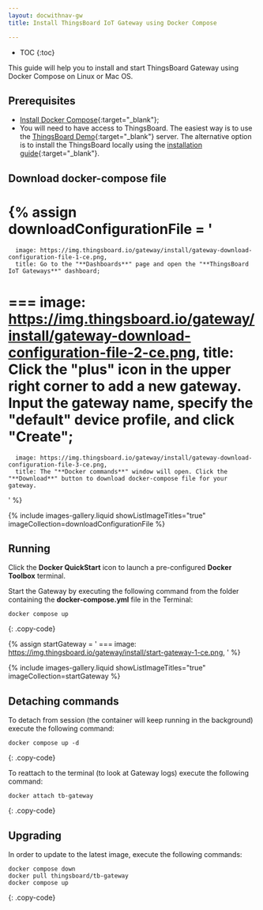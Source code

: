 ```yaml
---
layout: docwithnav-gw
title: Install ThingsBoard IoT Gateway using Docker Compose

---
```


* TOC
{:toc}

This guide will help you to install and start ThingsBoard Gateway using Docker Compose on Linux or Mac OS.

## Prerequisites

- [Install Docker Compose](https://docs.docker.com/compose/){:target="_blank"};
- You will need to have access to ThingsBoard. The easiest way is to use the [ThingsBoard Demo](https://demo.thingsboard.io/){:target="_blank"} server.
The alternative option is to install the ThingsBoard locally using the [installation guide](https://thingsboard.io/docs/user-guide/install/installation-options/){:target="_blank"}.

## Download docker-compose file

{% assign downloadConfigurationFile = '
   ===
      image: https://img.thingsboard.io/gateway/install/gateway-download-configuration-file-1-ce.png,
      title: Go to the "**Dashboards**" page and open the "**ThingsBoard IoT Gateways**" dashboard;
   ===
      image: https://img.thingsboard.io/gateway/install/gateway-download-configuration-file-2-ce.png,
      title: Click the "**plus**" icon in the upper right corner to add a new gateway. Input the gateway name, specify the "default" device profile, and click "**Create**";
   ===
      image: https://img.thingsboard.io/gateway/install/gateway-download-configuration-file-3-ce.png,
      title: The "**Docker commands**" window will open. Click the "**Download**" button to download docker-compose file for your gateway.
'
%}

{% include images-gallery.liquid showListImageTitles="true" imageCollection=downloadConfigurationFile %}

## Running

Click the **Docker QuickStart** icon to launch a pre-configured **Docker Toolbox** terminal.

Start the Gateway by executing the following command from the folder containing the **docker-compose.yml** file in the Terminal:

```
docker compose up
```
{: .copy-code}

{% assign startGateway = '
    ===
        image: https://img.thingsboard.io/gateway/install/start-gateway-1-ce.png,
'
%}

{% include images-gallery.liquid showListImageTitles="true" imageCollection=startGateway %}

## Detaching commands

To detach from session (the container will keep running in the background) execute the following command:

```
docker compose up -d
```
{: .copy-code}

To reattach to the terminal (to look at Gateway logs) execute the following command:

```
docker attach tb-gateway
```
{: .copy-code}

## Upgrading

In order to update to the latest image, execute the following commands:

```
docker compose down
docker pull thingsboard/tb-gateway
docker compose up
```
{: .copy-code}